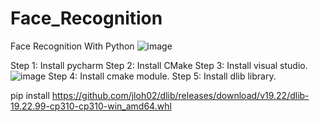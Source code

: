 # Face_Recognition
Face Recognition With Python
![image](https://user-images.githubusercontent.com/77576533/206801871-ddc50f06-2f78-41c4-ab8f-737715d9b570.png)

Step 1: Install pycharm
Step 2: Install CMake
Step 3: Install visual studio.
![image](https://user-images.githubusercontent.com/77576533/206801744-9567f17b-0e57-4e42-a2d2-383705e29029.png)
Step 4: Install cmake module.
Step 5: Install dlib library.

pip install https://github.com/jloh02/dlib/releases/download/v19.22/dlib-19.22.99-cp310-cp310-win_amd64.whl

